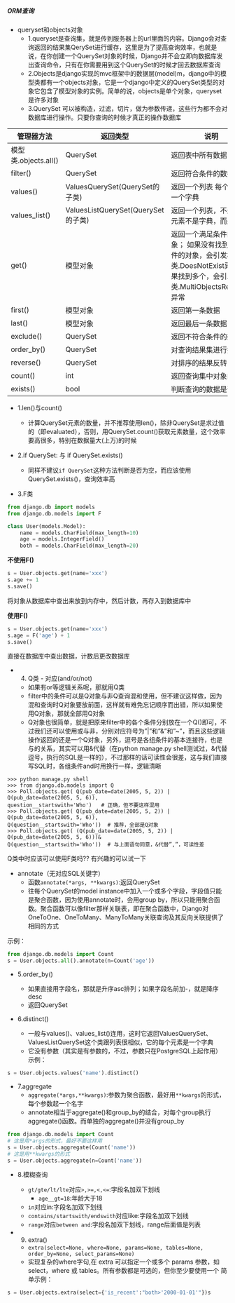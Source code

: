 

##### ORM查询

- queryset和objects对象
	- 1.queryset是查询集，就是传到服务器上的url里面的内容。Django会对查询返回的结果集QerySet进行缓存，这里是为了提高查询效率，也就是说，在你创建一个QuerySet对象的时候，Django并不会立即向数据库发出查询命令，只有在你需要用到这个QuerySet的时候才回去数据库查询
	- 2.Objects是django实现的mvc框架中的数据层(model)m，django中的模型类都有一个objects对象，它是一个django中定义的QuerySet类型的对象它包含了模型对象的实例。简单的说，objects是单个对象，queryset是许多对象
	- 3.QuerySet 可以被构造，过滤，切片，做为参数传递，这些行为都不会对数据库进行操作。只要你查询的时候才真正的操作数据库

管理器方法 | 返回类型 | 说明 
------ | ------ | ------
模型类.objects.all() |  QuerySet | 返回表中所有数据
filter() | QuerySet | 返回符合条件的数据
values() | ValuesQuerySet(QuerySet的子类) | 返回一个列表 每个元素为一个字典
values_list() | ValuesListQuerySet(QuerySet的子类) | 返回一个列表，不过它的元素不是字典，而是元组
get() | 模型对象 | 返回一个满足条件的对象； 如果没有找到符合条件的对象，会引发模型类.DoesNotExist异常;  如果找到多个，会引发模型类.MultiObjectsReturned 异常
first() | 模型对象 | 返回第一条数据
last() | 模型对象 | 返回最后一条数据
exclude() | QuerySet | 返回不符合条件的数据
order_by() | QuerySet | 对查询结果集进行排序
reverse() | QuerySet | 对排序的结果反转
count() | int | 返回查询集中对象的数目
exists() | bool | 判断查询的数据是否存在

- 1.len()与count()
	- 计算QuerySet元素的数量，并不推荐使用len()，除非QuerySet是求过值的（即evaluated），否则，用QuerySet.count()获取元素数量，这个效率要高很多，特别在数据量大(上万)的时候

- 2.if QuerySet: 与 if QuerySet.exists()
	- 同样不建议`if QuerySet`这种方法判断是否为空，而应该使用QuerySet.exists()，查询效率高

- 3.F类
```python
from django.db import models
from django.db.models import F

class User(models.Model):
    name = models.CharField(max_length=10)
    age = models.IntegerField()
    both = models.CharField(max_length=20)
```

**不使用F()**
```python
s = User.objects.get(name='xxx')
s.age += 1
s.save()
```
将对象从数据库中查出来放到内存中，然后计数，再存入到数据库中

**使用F()**
```python
s = User.objects.get(name='xxx')
s.age = F('age') + 1
s.save()
```
直接在数据库中查出数据，计数后更改数据库

- 4. Q类 - 对应(and/or/not)
	- 如果有or等逻辑关系呢，那就用Q类
	- filter中的条件可以是Q对象与非Q查询混和使用，但不建议这样做，因为混和查询时Q对象要放前面，这样就有难免忘记顺序而出错，所以如果使用Q对象，那就全部用Q对象
	- Q对象也很简单，就是把原来filter中的各个条件分别放在一个Q()即可，不过我们还可以使用或与非，分别对应符号为”|”和”&”和”~”，而且这些逻辑操作返回的还是一个Q对象，另外，逗号是各组条件的基本连接符，也是与的关系，其实可以用&代替（在python manage.py shell测试过，&代替逗号，执行的SQL是一样的），不过那样的话可读性会很差，这与我们直接写SQL时，各组条件and时用换行一样，逻辑清晰
```shell
>>> python manage.py shell
>>> from django.db.models import Q
>>> Poll.objects.get( Q(pub_date=date(2005, 5, 2)) | Q(pub_date=date(2005, 5, 6)),
question__startswith='Who')   # 正确，但不要这样混用
>>> Poll.objects.get( Q(pub_date=date(2005, 5, 2)) | Q(pub_date=date(2005, 5, 6)),
Q(question__startswith='Who'))  # 推荐，全部是Q对象
>>> Poll.objects.get( (Q(pub_date=date(2005, 5, 2)) | Q(pub_date=date(2005, 5, 6)))&
Q(question__startswith='Who'))  # 与上面语句同意，&代替”,”，可读性差
```
Q类中时应该可以使用F类吗?? 有兴趣的可以试一下


- annotate（无对应SQL关键字）
	- 函数`annotate(*args, **kwargs)`:返回QuerySet
	- 往每个QuerySet的model instance中加入一个或多个字段，字段值只能是聚合函数，因为使用annotate时，会用group by，所以只能用聚合函数。聚合函数可以像filter那样关联表，即在聚合函数中，Django对OneToOne、OneToMany、ManyToMany关联查询及其反向关联提供了相同的方式

示例：
```python
from django.db.models import Count
s = User.objects.all().annotate(n=Count('age'))
```

- 5.order_by()
	- 如果直接用字段名，那就是升序asc排列；如果字段名前加-，就是降序desc
	- 返回QuerySet

- 6.distinct()
	- 一般与values()、values_list()连用，这时它返回ValuesQuerySet、ValuesListQuerySet这个类跟列表很相似，它的每个元素是一个字典
	- 它没有参数（其实是有参数的，不过，参数只在PostgreSQL上起作用）
示例：
```python
s = User.objects.values('name').distinct()
```

- 7.aggregate
	- `aggregate(*args,**kwargs)`:参数为聚合函数，最好用`**kwargs`的形式，每个参数起一个名字
	- annotate相当于aggregate()和group_by的结合，对每个group执行aggregate()函数。而单独的aggregate()并没有group_by
```python
from django.db.models import Count
# 这是用*args的形式，最好不要这样用
s = User.objects.aggregate(Count('name'))
# 这是用**kwargs的形式
s = User.objects.aggregate(n=Count('name'))
```

- 8.模糊查询
	- `gt/gte/lt/lte`对应`>,>=,<,<=`:字段名加双下划线 
		- `age__gt=18`:年龄大于18
	- `in`对应in:字段名加双下划线
	- `contains/startswith/endswith`对应like:字段名加双下划线
	- `range`对应`between and`:字段名加双下划线，range后面值是列表

- 9. extra()
	- `extra(select=None, where=None, params=None, tables=None, order_by=None, select_params=None)`
	- 实现复杂的where字句,在 extra 可以指定一个或多个 params 参数，如 select，where 或 tables。所有参数都是可选的，但你至少要使用一个
简单示例：
```python
s = User.objects.extra(select={'is_recent':"both>'2000-01-01'"})s
```
